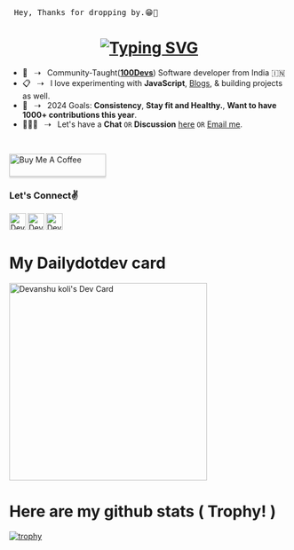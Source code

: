 <pre> Hey, Thanks for dropping by.😁👋</pre>

<h1 align="center">
  <a href="https://git.io/typing-svg"><img src="https://readme-typing-svg.herokuapp.com?font=Open+Sans&size=30&pause=1000&width=435&lines=Nice!+To+Meet+You+All~" alt="Typing SVG" /></a>
  </h1> 
  
  - 🔭 &nbsp; ⇢  &nbsp; Community-Taught(**[100Devs](https://leonnoel.com/100devs/)**) Software developer from India 🇮🇳
- 📋 &nbsp; ⇢  &nbsp;  I love experimenting with **JavaScript**, [Blogs](https://hashnode.com/@devkoli), & building projects as well.
- 🤝 &nbsp; ⇢  &nbsp; 2024 Goals: **Consistency**, **Stay fit and Healthy.**, **Want to have 1000+ contributions this year**.
- 🙋🏽‍♂️ &nbsp; ⇢  &nbsp; Let's have a **Chat** `OR` **Discussion** [here](https://github.com/devanshukoli/devanshukoli/pulls) `OR` [Email me](devanshukoli2@gmail.com).

<br>

<a href="https://www.buymeacoffee.com/devanshukoli" target="_blank"><img src="https://www.buymeacoffee.com/assets/img/custom_images/orange_img.png" alt="Buy Me A Coffee" style="height: 41px !important;width: 174px !important;box-shadow: 0px 3px 2px 0px rgba(190, 190, 190, 0.5) !important;-webkit-box-shadow: 0px 3px 2px 0px rgba(190, 190, 190, 0.5) !important;" ></a>

### Let's Connect✌️

<a href="https://twitter.com/Devashukoli">
<img align="left" alt="Devanshukoli | Twitter" width="30px" src='https://static.dezeen.com/uploads/2023/07/x-logo-twitter-elon-musk_dezeen_2364_col_0-1-600x600.jpg' title="Follow me on Twitter" /></a>

<a href ="https://hashnode.com/@devkoli">
<img align="left" alt="Devanshukoli | hashnode" width="30px" src="https://cdn.hashnode.com/res/hashnode/image/upload/v1611902473383/CDyAuTy75.png?auto=compress" title="Read my articles on hashnode" /></a>

<a href="https://www.linkedin.com/in/devanshu-koli-a6028a22a/">
<img align="left" alt=" Devanshukoli | LinkedIn" width="30px" src="https://img.freepik.com/premium-vector/square-linkedin-logo-isolated-white-background_469489-892.jpg?w=2000" title="Connect with me on LinkedIn" /></a>

<br>
<br>

# My Dailydotdev card 
<a href="https://app.daily.dev/devanshu"><img src="https://api.daily.dev/devcards/v2/sQSdDxJKW8y8UgMkoQD75.png?type=default&r=ndh" width="356" alt="Devanshu koli's Dev Card"/></a>

# Here are my github stats ( Trophy! )
[![trophy](https://github-profile-trophy.vercel.app/?username=Devanshukoli&theme=onedark)](https://github.com/ryo-ma/github-profile-trophy)
